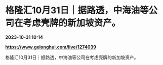 # 格隆汇10月31日｜据路透，中海油等公司在考虑壳牌的新加坡资产。

**2023-10-31 10:14**

**https://www.gelonghui.com/live/1274039**

格隆汇10月31日｜据路透，中海油等公司在考虑壳牌的新加坡资产。